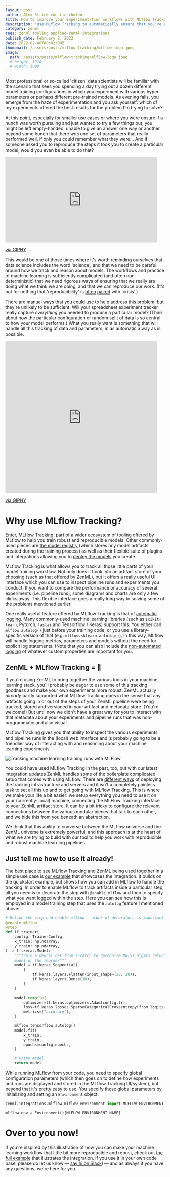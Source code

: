 ```yaml
---
layout: post
author: Alex Strick van Linschoten
title: How to improve your experimentation workflows with MLflow Tracking and ZenML
description: "Use MLflow Tracking to automatically ensure that you're capturing data, metadata and hyperparameters that contribute to how you are training your models. Use the UI interface to compare experiments, and let ZenML handle the boring setup details."
category: zenml
tags: zenml tooling applied-zenml integrations
publish_date: February 8, 2022
date: 2022-02-08T00:02:00Z
thumbnail: /assets/posts/mlflow-tracking/mlflow-logo.jpeg
image:
  path: /assets/posts/mlflow-tracking/mlflow-logo.jpeg
  # height: 1910
  # width: 1000
---
```


Most professional or so-called 'citizen' data scientists will be familiar with the scenario that sees you spending a day trying out a dozen different model training configurations in which you experiment with various hyper parameters or perhaps different pre-trained models. As evening falls, you emerge from the haze of experimentation and you ask yourself: which of my experiments offered the best results for the problem I'm trying to solve?

At this point, especially for smaller use cases or where you were unsure if a hunch was worth pursuing and just wanted to try a few things out, you might be left empty-handed, unable to give an answer one way or another beyond some hunch that there *was* one set of parameters that really performed well, if only you could remember what they were… And if someone asked you to reproduce the steps it took you to create a particular model, would you even be able to do that?

<iframe src="https://giphy.com/embed/NzQSHl01OBLkk" width="480" height="270" frameBorder="0" class="giphy-embed" allowFullScreen></iframe><p><a href="https://giphy.com/gifs/angry-computer-regular-show-NzQSHl01OBLkk">via GIPHY</a></p>

This would be one of those times where it's worth reminding ourselves that data science includes the word 'science', and that we need to be careful around how we track and reason about models. The workflows and practice of machine learning is sufficiently complicated (and often non-deterministic) that we need rigorous ways of ensuring that we really are doing what we think we are doing, and that we can reproduce our work. (It's not for nothing that 'reproducibility' is [often](https://petewarden.com/2018/03/19/the-machine-learning-reproducibility-crisis/) [paired](https://www.technologyreview.com/2019/02/18/137357/machine-learning-is-contributing-to-a-reproducibility-crisis-within-science/) with 'crisis'.)

There are manual ways that you could use to help address this problem, but they're unlikely to be sufficient. Will your spreadsheet experiment tracker really capture *everything* you needed to produce a particular model? (Think about how the particular configuration or random split of data is so central to how your model performs.) What you really want is something that will handle all this tracking of data and parameters, in as automatic a way as is possible.

<iframe src="https://giphy.com/embed/JWuBH9rCO2uZuHBFpm" width="480" height="480" frameBorder="0" class="giphy-embed" allowFullScreen></iframe><p><a href="https://giphy.com/gifs/Giflytics-JWuBH9rCO2uZuHBFpm">via GIPHY</a></p>

# Why use MLflow Tracking?

Enter, [MLflow Tracking](https://mlflow.org/docs/latest/tracking.html), part of [a wider ecosystem](https://mlflow.org/docs/latest/concepts.html) of tooling offered by MLflow to help you train robust and reproducible models. Other commonly-used pieces are [the model registry](https://mlflow.org/docs/latest/model-registry.html) (which stores any model artifacts created during the training process) as well as  their flexible suite of plugins and integrations allowing you to [deploy the models](https://mlflow.org/docs/latest/models.html#built-in-deployment-tools) you create.

MLflow Tracking is what allows you to track all those little parts of your model training workflow. Not only does it hook into an artifact store of your choosing (such as that offered by ZenML), but it offers a really useful UI interface which you can use to inspect pipeline runs and experiments you conduct. If you want to compare the performance or accuracy of several experiments (i.e. pipeline runs), some diagrams and charts are only a few clicks away. This flexible interface goes a really long way to solving some of the problems mentioned earlier.

One really useful feature offered by MLflow Tracking is that of [automatic logging](https://mlflow.org/docs/latest/tracking.html#automatic-logging). Many commonly-used machine learning libraries (such as `scikit-learn`, Pytorch, `fastai` and Tensorflow / Keras) support this. You either call `mlflow.autolog()` just before your training code, or you use a library-specific version of that (e.g. `mlflow.sklearn.autolog()`). In this way, MLflow will handle logging metrics, parameters and models without the need for explicit log statements. (Note that you can also include the [non-automated logging](https://mlflow.org/docs/latest/tracking.html#logging-data-to-runs) of whatever custom properties are important for you.

## ZenML + MLflow Tracking = 🚀

If you're using ZenML to bring together the various tools in your machine learning stack, you'll probably be eager to use some of this tracking goodness and make your own experiments more robust. ZenML actually *already* partly supported what MLflow Tracking does in the sense that any artifacts going in or out of the steps of your ZenML pipeline were being tracked, stored and versioned in your artifact and metadata store. (You're welcome!) But until now we didn't have a great way for you to interact with that metadata about your experiments and pipeline runs that was non-programmatic and also visual.

MLflow Tracking gives you that ability to inspect the various experiments and pipeline runs in the (local) web interface and is probably going to be a friendlier way of interacting with and reasoning about your machine learning experiments.

![Tracking machine learning training runs with MLFlow](../assets/posts/mlflow-tracking/mlflow-screenshot.png)

You could have used MLflow Tracking in the past, too, but with our latest integration updates ZenML handles some of the boilerplate complicated setup that comes with using MLflow. There are [different ways](https://mlflow.org/docs/latest/tracking.html#where-runs-are-recorded) of deploying the tracking infrastructure and servers and it isn't a completely painless task to set all this up and to get going with MLflow Tracking. This is where we make your life a bit easier: we setup everything you need to use it on your (currently: local) machine, connecting the MLFlow Tracking interface to your ZenML artifact store. It can be a bit tricky to configure the relevant connections between the various modular pieces that talk to each other, and we hide this from you beneath an abstraction.

We think that this ability to converse between the MLflow universe and the ZenML universe is extremely powerful, and this approach is at the heart of what we are trying to build with our tool to help you work with reproducible and robust machine learning pipelines.

## Just tell me how to use it already!

The best place to see MLflow Tracking and ZenML being used together in a simple use case is [our example](https://github.com/zenml-io/zenml/tree/main/examples/mlflow_tracking) that showcases the integration. It builds on the quickstart example, but shows how you can add in MLflow to handle the tracking. In order to enable MLflow to track artifacts inside a particular step, all you need is to decorate the step with `@enable_mlflow` and then to specify what you want logged within the step. Here you can see how this is employed in a model training step that uses the `autolog` feature I mentioned above:

```python
# Define the step and enable mlflow - order of decorators is important here
@enable_mlflow
@step
def tf_trainer(
    config: TrainerConfig,
    x_train: np.ndarray,
    y_train: np.ndarray,
) -> tf.keras.Model:
    """Train a neural net from scratch to recognize MNIST digits return our
    model or the learner"""
    model = tf.keras.Sequential(
        [
            tf.keras.layers.Flatten(input_shape=(28, 28)),
            tf.keras.layers.Dense(10),
        ]
    )

    model.compile(
        optimizer=tf.keras.optimizers.Adam(config.lr),
        loss=tf.keras.losses.SparseCategoricalCrossentropy(from_logits=True),
        metrics=["accuracy"],
    )

    mlflow.tensorflow.autolog()
    model.fit(
        x_train,
        y_train,
        epochs=config.epochs,
    )

    # write model
    return model
```

While running MLflow from your code, you need to specify global configuration parameters (which then goes on to define how experiments and runs are displayed and stored in the MLflow Tracking UI/system), but beyond that it's pretty easy to use. You specify these global parameters by initializing and setting an `Environment` object:

```python
zenml.integrations.mlflow.mlflow_environment import MLFLOW_ENVIRONMENT_NAME

mlflow_env = Environment()[MLFLOW_ENVIRONMENT_NAME]
```

# Over to you now!

If you're inspired by this illustration of how you can make your machine
learning workflow that little bit more reproducible and robust, check out [the
full
example](https://github.com/zenml-io/zenml/tree/main/examples/mlflow_tracking)
that illustrates the integration. If you use it in your own code base, please do
let us know — [say hi on Slack](https://zenml.io/slack-invite/)! — and as always
if you have any questions, we're here for you.
